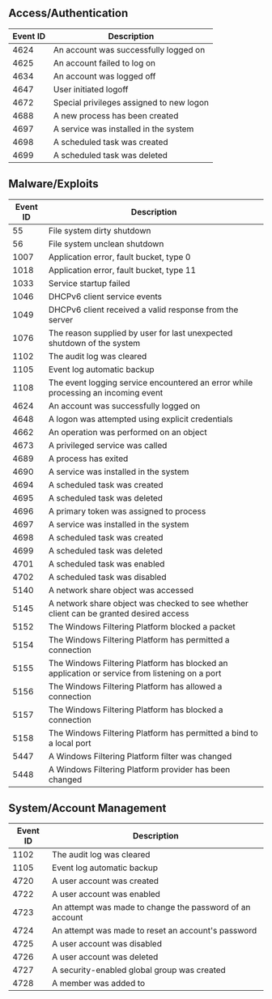 ## Access/Authentication
| Event ID | Description |
| --- | --- |
| 4624 | An account was successfully logged on |
| 4625 | An account failed to log on |
| 4634 | An account was logged off |
| 4647 | User initiated logoff |
| 4672 | Special privileges assigned to new logon |
| 4688 | A new process has been created |
| 4697 | A service was installed in the system |
| 4698 | A scheduled task was created |
| 4699 | A scheduled task was deleted |

## Malware/Exploits

| Event ID | Description |
| --- | --- |
| 55 | File system dirty shutdown |
| 56 | File system unclean shutdown |
| 1007 | Application error, fault bucket, type 0 |
| 1018 | Application error, fault bucket, type 11 |
| 1033 | Service startup failed |
| 1046 | DHCPv6 client service events |
| 1049 | DHCPv6 client received a valid response from the server |
| 1076 | The reason supplied by user for last unexpected shutdown of the system |
| 1102 | The audit log was cleared |
| 1105 | Event log automatic backup |
| 1108 | The event logging service encountered an error while processing an incoming event |
| 4624 | An account was successfully logged on |
| 4648 | A logon was attempted using explicit credentials |
| 4662 | An operation was performed on an object |
| 4673 | A privileged service was called |
| 4689 | A process has exited |
| 4690 | A service was installed in the system |
| 4694 | A scheduled task was created |
| 4695 | A scheduled task was deleted |
| 4696 | A primary token was assigned to process |
| 4697 | A service was installed in the system |
| 4698 | A scheduled task was created |
| 4699 | A scheduled task was deleted |
| 4701 | A scheduled task was enabled |
| 4702 | A scheduled task was disabled |
| 5140 | A network share object was accessed |
| 5145 | A network share object was checked to see whether client can be granted desired access |
| 5152 | The Windows Filtering Platform blocked a packet |
| 5154 | The Windows Filtering Platform has permitted a connection |
| 5155 | The Windows Filtering Platform has blocked an application or service from listening on a port |
| 5156 | The Windows Filtering Platform has allowed a connection |
| 5157 | The Windows Filtering Platform has blocked a connection |
| 5158 | The Windows Filtering Platform has permitted a bind to a local port |
| 5447 | A Windows Filtering Platform filter was changed |
| 5448 | A Windows Filtering Platform provider has been changed |


## System/Account Management
| Event ID | Description |
| --- | --- |
| 1102 | The audit log was cleared |
| 1105 | Event log automatic backup |
| 4720 | A user account was created |
| 4722 | A user account was enabled |
| 4723 | An attempt was made to change the password of an account |
| 4724 | An attempt was made to reset an account's password |
| 4725 | A user account was disabled |
| 4726 | A user account was deleted |
| 4727 | A security-enabled global group was created |
| 4728 | A member was added to

